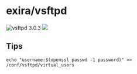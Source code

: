 # exira/vsftpd

![vsftpd 3.0.3](https://img.shields.io/badge/vsftpd-3.0.3-brightgreen.svg?style=flat-square) [![](https://badge.imagelayers.io/exira/vsftpd:latest.svg)](https://imagelayers.io/?images=exira/vsftpd:latest)

## Tips

```echo "username:$(openssl passwd -1 password)" >> /conf/vsftpd/virtual_users```

